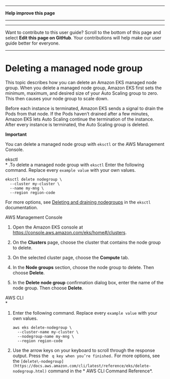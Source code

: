 --------

 **Help improve this page** 

--------

--------

Want to contribute to this user guide? Scroll to the bottom of this page and select **Edit this page on GitHub**\. Your contributions will help make our user guide better for everyone\.

--------

# Deleting a managed node group<a name="delete-managed-node-group"></a>

This topic describes how you can delete an Amazon EKS managed node group\. When you delete a managed node group, Amazon EKS first sets the minimum, maximum, and desired size of your Auto Scaling group to zero\. This then causes your node group to scale down\.

Before each instance is terminated, Amazon EKS sends a signal to drain the Pods from that node\. If the Pods haven’t drained after a few minutes, Amazon EKS lets Auto Scaling continue the termination of the instance\. After every instance is terminated, the Auto Scaling group is deleted\.

**Important**  

You can delete a managed node group with `eksctl` or the AWS Management Console\.

eksctl  
\* \.To delete a managed node group with `eksctl` Enter the following command\. Replace every ` example value ` with your own values\.  

```
eksctl delete nodegroup \
  --cluster my-cluster \
  --name my-mng \
  --region region-code
```
For more options, see [Deleting and draining nodegroups](https://eksctl.io/usage/nodegroups/#deleting-and-draining-nodegroups) in the `eksctl` documentation\.

 AWS Management Console  

1. Open the Amazon EKS console at [https://console\.aws\.amazon\.com/eks/home\#/clusters](https://console.aws.amazon.com/eks/home#/clusters)\.

1. On the **Clusters** page, choose the cluster that contains the node group to delete\.

1. On the selected cluster page, choose the **Compute** tab\.

1. In the **Node groups** section, choose the node group to delete\. Then choose **Delete**\.

1. In the **Delete node group** confirmation dialog box, enter the name of the node group\. Then choose **Delete**\.

 AWS CLI  
\*  

1. Enter the following command\. Replace every ` example value ` with your own values\.

   ```
   aws eks delete-nodegroup \
     --cluster-name my-cluster \
     --nodegroup-name my-mng \
     --region region-code
   ```

1. Use the arrow keys on your keyboard to scroll through the response output\. Press the ` q key when you’re finished.` 
For more options, see the ` [delete\-nodegroup](https://docs.aws.amazon.com/cli/latest/reference/eks/delete-nodegroup.html) ` command in the * AWS CLI Command Reference*\.